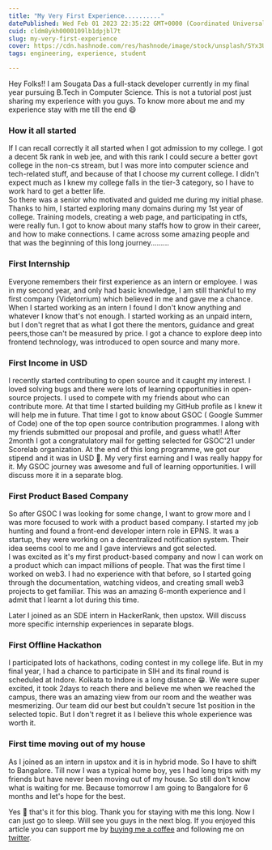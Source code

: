 ```yaml
---
title: "My Very First Experience.........."
datePublished: Wed Feb 01 2023 22:35:22 GMT+0000 (Coordinated Universal Time)
cuid: cldm8ykh0000109lb1dpjbl7t
slug: my-very-first-experience
cover: https://cdn.hashnode.com/res/hashnode/image/stock/unsplash/SYx3UCHZJlo/upload/3362e761c2cb82614e1a4cfae32b4b63.jpeg
tags: engineering, experience, student

---
```


Hey Folks!! I am Sougata Das a full-stack developer currently in my final year pursuing B.Tech in Computer Science. This is not a tutorial post just sharing my experience with you guys. To know more about me and my experience stay with me till the end 😄

### How it all started

If I can recall correctly it all started when I got admission to my college. I got a decent 5k rank in web jee, and with this rank I could secure a better govt college in the non-cs stream, but I was more into computer science and tech-related stuff, and because of that I choose my current college. I didn't expect much as I knew my college falls in the tier-3 category, so I have to work hard to get a better life.  
So there was a senior who motivated and guided me during my initial phase. Thanks to him, I started exploring many domains during my 1st year of college. Training models, creating a web page, and participating in ctfs, were really fun. I got to know about many staffs how to grow in their career, and how to make connections. I came across some amazing people and that was the beginning of this long journey.........

### First Internship

Everyone remembers their first experience as an intern or employee. I was in my second year, and only had basic knowledge, I am still thankful to my first company (Videtorrium) which believed in me and gave me a chance. When I started working as an intern I found I don't know anything and whatever I know that's not enough. I started working as an unpaid intern, but I don't regret that as what I got there the mentors, guidance and great peers,those can't be measured by price. I got a chance to explore deep into frontend technology, was introduced to open source and many more.

### First Income in USD

I recently started contributing to open source and it caught my interest. I loved solving bugs and there were lots of learning opportunities in open-source projects. I used to compete with my friends about who can contribute more. At that time I started building my GitHub profile as I knew it will help me in future. That time I got to know about GSOC ( Google Summer of Code) one of the top open source contribution programmes. I along with my friends submitted our proposal and profile, and guess what!! After 2month I got a congratulatory mail for getting selected for GSOC'21 under Scorelab organization. At the end of this long programme, we got our stipend and it was in USD 🎉. My very first earning and I was really happy for it. My GSOC journey was awesome and full of learning opportunities. I will discuss more it in a separate blog.

### First Product Based Company

So after GSOC I was looking for some change, I want to grow more and I was more focused to work with a product based company. I started my job hunting and found a front-end developer intern role in EPNS. It was a startup, they were working on a decentralized notification system. Their idea seems cool to me and I gave interviews and got selected.  
I was excited as it's my first product-based company and now I can work on a product which can impact millions of people. That was the first time I worked on web3. I had no experience with that before, so I started going through the documentation, watching videos, and creating small web3 projects to get familiar. This was an amazing 6-month experience and I admit that I learnt a lot during this time.

Later I joined as an SDE intern in HackerRank, then upstox. Will discuss more specific internship experiences in separate blogs.

### First Offline Hackathon

I participated lots of hackathons, coding contest in my college life. But in my final year, I had a chance to participate in SIH and its final round is scheduled at Indore. Kolkata to Indore is a long distance 😁. We were super excited, it took 2days to reach there and believe me when we reached the campus, there was an amazing view from our room and the weather was mesmerizing. Our team did our best but couldn't secure 1st position in the selected topic. But I don't regret it as I believe this whole experience was worth it.

### First time moving out of my house

As I joined as an intern in upstox and it is in hybrid mode. So I have to shift to Bangalore. Till now I was a typical home boy, yes I had long trips with my friends but have never been moving out of my house. So still don't know what is waiting for me. Because tomorrow I am going to Bangalore for 6 months and let's hope for the best.

Yes 🎉 that's it for this blog. Thank you for staying with me this long. Now I can just go to sleep. Will see you guys in the next blog. If you enjoyed this article you can support me by [buying me a coffee](https://www.buymeacoffee.com/rijusougata13) and following me on [twitter](https://twitter.com/rijusougata13).